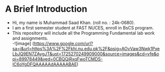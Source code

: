 # A Brief Introduction
- Hi, my name is Muhammad Saad Khan. (roll no. : 24k-0680).
- I am a first semester student at FAST NUCES, enroll in BsCS program.
- This repository will include all the Programming Fundamental lab work and assignments.\
-![image] (https://www.google.com/url?sa=i&url=https%3A%2F%2Fkhi.nu.edu.pk%2F&psig=AOvVaw3Nwk1PxeLbJQ9EN7ZAygJT&ust=1725270249909000&source=images&cd=vfe&opi=89978449&ved=0CBQQjRxqFwoTCMDS-IC6oYgDFQAAAAAdAAAAABAE)

